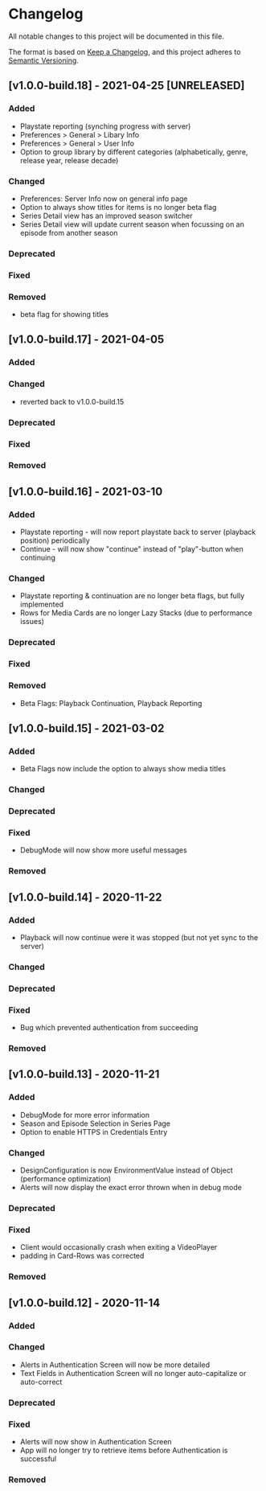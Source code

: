# Changelog
All notable changes to this project will be documented in this file.

The format is based on [Keep a Changelog](https://keepachangelog.com/en/1.0.0/),
and this project adheres to [Semantic Versioning](https://semver.org/spec/v2.0.0.html).

## [v1.0.0-build.18] - 2021-04-25 [UNRELEASED]
### Added
- Playstate reporting (synching progress with server)
- Preferences > General > Libary Info
- Preferences > General > User Info
- Option to group library by different categories (alphabetically, genre, release year, release decade)
### Changed
- Preferences: Server Info now on general info page
- Option to always show titles for items is no longer beta flag
- Series Detail view has an improved season switcher
- Series Detail view will update current season when focussing on an episode from another season
### Deprecated
### Fixed
### Removed
- beta flag for showing titles

## [v1.0.0-build.17] - 2021-04-05
### Added
### Changed
- reverted back to v1.0.0-build.15
### Deprecated
### Fixed
### Removed

## [v1.0.0-build.16] - 2021-03-10
### Added
- Playstate reporting - will now report playstate back to server (playback position) periodically
- Continue - will now show "continue" instead of "play"-button when continuing
### Changed
- Playstate reporting & continuation are no longer beta flags, but fully implemented
- Rows for Media Cards are no longer Lazy Stacks (due to performance issues)
### Deprecated
### Fixed
### Removed
- Beta Flags: Playback Continuation, Playback Reporting

## [v1.0.0-build.15] - 2021-03-02
### Added
- Beta Flags now include the option to always show media titles
### Changed
### Deprecated
### Fixed
- DebugMode will now show more useful messages
### Removed

## [v1.0.0-build.14] - 2020-11-22
### Added
- Playback will now continue were it was stopped (but not yet sync to the server)
### Changed
### Deprecated
### Fixed
- Bug which prevented authentication from succeeding
### Removed

## [v1.0.0-build.13] - 2020-11-21
### Added
- DebugMode for more error information
- Season and Episode Selection in Series Page
- Option to enable HTTPS in Credentials Entry
### Changed
- DesignConfiguration is now EnvironmentValue instead of Object (performance optimization)
- Alerts will now display the exact error thrown when in debug mode
### Deprecated
### Fixed
- Client would occasionally crash when exiting a VideoPlayer
- padding in Card-Rows was corrected
### Removed


## [v1.0.0-build.12] - 2020-11-14
### Added
### Changed
- Alerts in Authentication Screen will now be more detailed
- Text Fields in Authentication Screen will no longer auto-capitalize or auto-correct
### Deprecated
### Fixed
- Alerts will now show in Authentication Screen
- App will no longer try to retrieve items before Authentication is successful
### Removed
